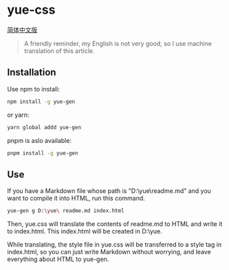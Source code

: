 # yue-css

[简体中文版](./README-CN.md)

> A friendly reminder, my English is not very good, so I use machine translation of this article.

## Installation

Use npm to install:

```sh
npm install -g yue-gen
```

or yarn:

```sh
yarn global addd yue-gen
```

pnpm is aslo available:

```sh
pnpm install -g yue-gen
```

## Use

If you have a Markdown file whose path is "D:\yue\readme.md" and you want to compile it into HTML, run this command.

```sh
yue-gen g D:\yue\ readme.md index.html
```

Then, yue.css will translate the contents of readme.md to HTML and write it to index.html. This index.html will be created in D:\yue\.

While translating, the style file in yue.css will be transferred to a style tag in index.html, so you can just write Markdown without worrying, and leave everything about HTML to yue-gen.
